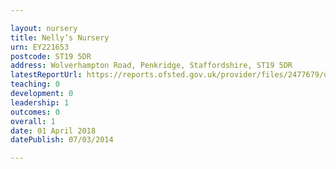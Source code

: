 ```yaml
---

layout: nursery
title: Nelly’s Nursery
urn: EY221653
postcode: ST19 5DR
address: Wolverhampton Road, Penkridge, Staffordshire, ST19 5DR
latestReportUrl: https://reports.ofsted.gov.uk/provider/files/2477679/urn/EY221653.pdf
teaching: 0
development: 0
leadership: 1
outcomes: 0
overall: 1
date: 01 April 2018 
datePublish: 07/03/2014

---
```

